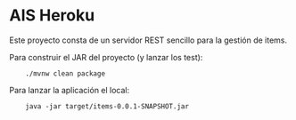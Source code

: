 # AIS  Heroku

Este proyecto consta de un servidor REST sencillo para la gestión de items.

Para construir el JAR del proyecto (y lanzar los test):

```
    ./mvnw clean package
```

Para lanzar la aplicación el local:

```
    java -jar target/items-0.0.1-SNAPSHOT.jar 
```